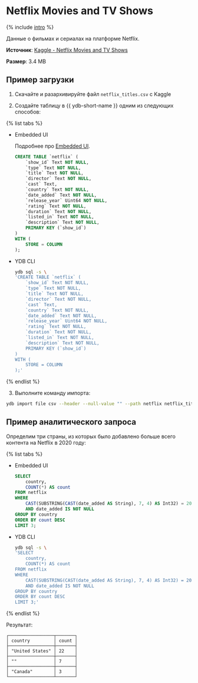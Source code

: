 # Netflix Movies and TV Shows

{% include [intro](_includes/intro.md) %}

Данные о фильмах и сериалах на платформе Netflix.

**Источник**: [Kaggle - Netflix Movies and TV Shows](https://www.kaggle.com/datasets/shivamb/netflix-shows)

**Размер**: 3.4 MB

## Пример загрузки

1. Скачайте и разархивируйте файл `netflix_titles.csv` с Kaggle

2. Создайте таблицу в {{ ydb-short-name }} одним из следующих способов:

{% list tabs %}

- Embedded UI

  Подробнее про [Embedded UI](../../reference/embedded-ui/ydb-monitoring).

  ```sql
  CREATE TABLE `netflix` (
      `show_id` Text NOT NULL,
      `type` Text NOT NULL,
      `title` Text NOT NULL,
      `director` Text NOT NULL,
      `cast` Text,
      `country` Text NOT NULL,
      `date_added` Text NOT NULL,
      `release_year` Uint64 NOT NULL,
      `rating` Text NOT NULL,
      `duration` Text NOT NULL,
      `listed_in` Text NOT NULL,
      `description` Text NOT NULL,
      PRIMARY KEY (`show_id`)
  )
  WITH (
      STORE = COLUMN
  );
  ```

- YDB CLI

  ```bash
  ydb sql -s \
  'CREATE TABLE `netflix` (
      `show_id` Text NOT NULL,
      `type` Text NOT NULL,
      `title` Text NOT NULL,
      `director` Text NOT NULL,
      `cast` Text,
      `country` Text NOT NULL,
      `date_added` Text NOT NULL,
      `release_year` Uint64 NOT NULL,
      `rating` Text NOT NULL,
      `duration` Text NOT NULL,
      `listed_in` Text NOT NULL,
      `description` Text NOT NULL,
      PRIMARY KEY (`show_id`)
  )
  WITH (
      STORE = COLUMN
  );'
  ```

{% endlist %}

3. Выполните команду импорта:

```bash
ydb import file csv --header --null-value "" --path netflix netflix_titles.csv
```

## Пример аналитического запроса

Определим три страны, из которых было добавлено больше всего контента на Netflix в 2020 году:

{% list tabs %}

- Embedded UI

  ```sql
  SELECT
      country,
      COUNT(*) AS count
  FROM netflix
  WHERE
      CAST(SUBSTRING(CAST(date_added AS String), 7, 4) AS Int32) = 2020
      AND date_added IS NOT NULL
  GROUP BY country
  ORDER BY count DESC
  LIMIT 3;
  ```

- YDB CLI

  ```bash
  ydb sql -s \
  'SELECT
      country,
      COUNT(*) AS count
  FROM netflix
  WHERE
      CAST(SUBSTRING(CAST(date_added AS String), 7, 4) AS Int32) = 2020
      AND date_added IS NOT NULL
  GROUP BY country
  ORDER BY count DESC
  LIMIT 3;'
  ```

{% endlist %}

Результат:

```
┌─────────────────┬───────┐
│ country         │ count │
├─────────────────┼───────┤
│ "United States" │ 22    │
├─────────────────┼───────┤
│ ""              │ 7     │
├─────────────────┼───────┤
│ "Canada"        │ 3     │
└─────────────────┴───────┘
```